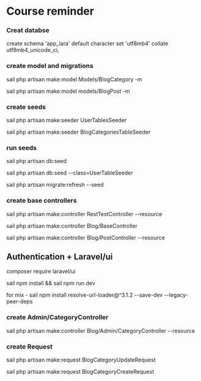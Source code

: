 # Course reminder

### Creat databse

create schema 'app_lara' default character set 'utf8mb4' collate utf8mb4_unicode_ci;

### create model and migrations

sail php artisan make:model Models/BlogCategory -m

sail php artisan make:model models/BlogPost -m

### create seeds

sail php artisan make:seeder UserTablesSeeder

sail php artisan make:seeder BlogCategoriesTableSeeder

### run seeds

sail php artisan db:seed

sail php artisan db:seed --class=UserTableSeeder

sail php artisan migrate:refresh --seed

### create base controllers

sail php artisan make:controller RestTestController --resource

sail php artisan make:controller Blog/BaseController

sail php artisan make:controller Blog/PostController --resource

## Authentication + Laravel/ui

composer require laravel/ui

sail npm install && sail npm run dev

for mix - sail npm install resolve-url-loader@^3.1.2 --save-dev --legacy-peer-deps

### create Admin/CategoryController

sail php artisan make:controller Blog/Admin/CategoryController --resource

### create Request

sail php artisan make:request BlogCategoryUpdateRequest

sail php artisan make:request BlogCategoryCreateRequest
